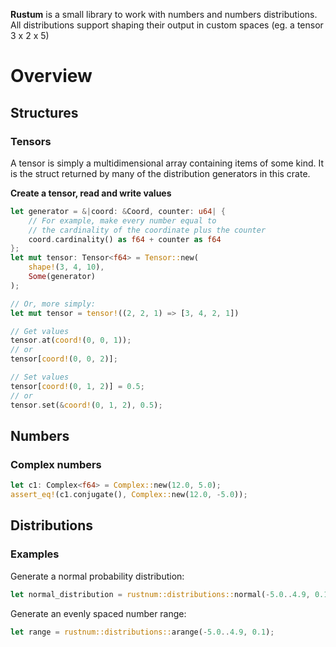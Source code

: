 **Rustum** is a small library to work with numbers and numbers distributions. All distributions support shaping
their output in custom spaces (eg. a tensor 3 x 2 x 5)

# Overview

## Structures

### Tensors

A tensor is simply a multidimensional array containing items of some kind. It is the struct
returned by many of the distribution generators in this crate.

**Create a tensor, read and write values**

```rust
let generator = &|coord: &Coord, counter: u64| {
    // For example, make every number equal to
    // the cardinality of the coordinate plus the counter
    coord.cardinality() as f64 + counter as f64
};
let mut tensor: Tensor<f64> = Tensor::new(
    shape!(3, 4, 10),
    Some(generator)
);

// Or, more simply:
let mut tensor = tensor!((2, 2, 1) => [3, 4, 2, 1])

// Get values
tensor.at(coord!(0, 0, 1));
// or
tensor[coord!(0, 0, 2)];

// Set values
tensor[coord!(0, 1, 2)] = 0.5;
// or
tensor.set(&coord!(0, 1, 2), 0.5);
```

## Numbers

### Complex numbers

```rust
let c1: Complex<f64> = Complex::new(12.0, 5.0);
assert_eq!(c1.conjugate(), Complex::new(12.0, -5.0));
```

## Distributions

### Examples

Generate a normal probability distribution:

```rust
let normal_distribution = rustnum::distributions::normal(-5.0..4.9, 0.1, 0.0, 0.2);
```

Generate an evenly spaced number range:
```rust
let range = rustnum::distributions::arange(-5.0..4.9, 0.1);
```
